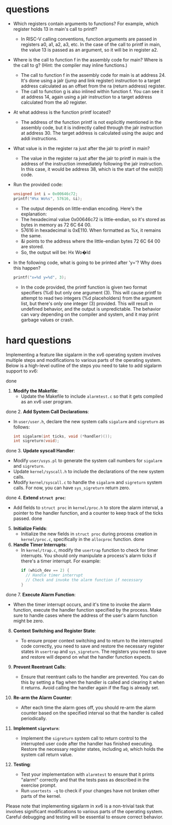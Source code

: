 # questions
* Which registers contain arguments to functions? For example, which register holds 13 in main's call to printf?
    * In RISC-V calling conventions, function arguments are passed in registers a0, a1, a2, a3, etc. In the case of the call to printf in main, the value 13 is passed as an argument, so it will be in register a2.

* Where is the call to function f in the assembly code for main? Where is the call to g? (Hint: the compiler may inline functions.)
    * The call to function f in the assembly code for main is at address 24. It's done using a jalr (jump and link register) instruction to a target address calculated as an offset from the ra (return address) register.
    * The call to function g is also inlined within function f. You can see it at address 14, again using a jalr instruction to a target address calculated from the a0 register.

* At what address is the function printf located?
    * The address of the function printf is not explicitly mentioned in the assembly code, but it is indirectly called through the jalr instruction at address 30. The target address is calculated using the auipc and addi instructions.

* What value is in the register ra just after the jalr to printf in main?
    * The value in the register ra just after the jalr to printf in main is the address of the instruction immediately following the jalr instruction. In this case, it would be address 38, which is the start of the exit(0) code.

* Run the provided code:
    ```c
    unsigned int i = 0x00646c72;
    printf("H%x Wo%s", 57616, &i);
    ```
    * The output depends on little-endian encoding. Here's the explanation:
    * The hexadecimal value 0x00646c72 is little-endian, so it's stored as bytes in memory as 72 6C 64 00.
    * 57616 in hexadecimal is 0xE110. When formatted as %x, it remains the same.
    * &i points to the address where the little-endian bytes 72 6C 64 00 are stored.
    * So, the output will be: Hx Wo�ld

* In the following code, what is going to be printed after 'y='? Why does this happen?
    ```c
    printf("x=%d y=%d", 3);
    ```
    * In the code provided, the printf function is given two format specifiers (%d) but only one argument (3). This will cause printf to attempt to read two integers (%d placeholders) from the argument list, but there's only one integer (3) provided. This will result in undefined behavior, and the output is unpredictable. The behavior can vary depending on the compiler and system, and it may print garbage values or crash.


# hard questions
Implementing a feature like sigalarm in the xv6 operating system involves multiple steps and modifications to various parts of the operating system. Below is a high-level outline of the steps you need to take to add sigalarm support to xv6:

done
1. **Modify the Makefile**:
   - Update the Makefile to include `alarmtest.c` so that it gets compiled as an xv6 user program.

done
2. **Add System Call Declarations**:
   - In `user/user.h`, declare the new system calls `sigalarm` and `sigreturn` as follows:
     ```c
     int sigalarm(int ticks, void (*handler)());
     int sigreturn(void);
     ```
done
3. **Update syscall Handler**:
   - Modify `user/usys.pl` to generate the system call numbers for `sigalarm` and `sigreturn`.
   - Update `kernel/syscall.h` to include the declarations of the new system calls.
   - Modify `kernel/syscall.c` to handle the `sigalarm` and `sigreturn` system calls. For now, you can have `sys_sigreturn` return zero.

done
4. **Extend `struct proc`**:
   - Add fields to `struct proc` in `kernel/proc.h` to store the alarm interval, a pointer to the handler function, and a counter to keep track of the ticks passed.
done
5. **Initialize Fields**:
   - Initialize the new fields in `struct proc` during process creation in `kernel/proc.c`, specifically in the `allocproc` function.
done
6. **Handle Timer Interrupts**:
   - In `kernel/trap.c`, modify the `usertrap` function to check for timer interrupts. You should only manipulate a process's alarm ticks if there's a timer interrupt. For example:
     ```c
     if (which_dev == 2) {
       // Handle timer interrupt
       // Check and invoke the alarm function if necessary
     }
     ```
done
7. **Execute Alarm Function**:
   - When the timer interrupt occurs, and it's time to invoke the alarm function, execute the handler function specified by the process. Make sure to handle cases where the address of the user's alarm function might be zero.

8. **Context Switching and Register State**:
   - To ensure proper context switching and to return to the interrupted code correctly, you need to save and restore the necessary register states in `usertrap` and `sys_sigreturn`. The registers you need to save and restore will depend on what the handler function expects.

9. **Prevent Reentrant Calls**:
   - Ensure that reentrant calls to the handler are prevented. You can do this by setting a flag when the handler is called and clearing it when it returns. Avoid calling the handler again if the flag is already set.

10. **Re-arm the Alarm Counter**:
    - After each time the alarm goes off, you should re-arm the alarm counter based on the specified interval so that the handler is called periodically.

11. **Implement `sigreturn`**:
    - Implement the `sigreturn` system call to return control to the interrupted user code after the handler has finished executing. Restore the necessary register states, including `a0`, which holds the system call return value.

12. **Testing**:
    - Test your implementation with `alarmtest` to ensure that it prints "alarm!" correctly and that the tests pass as described in the exercise prompt.
    - Run `usertests -q` to check if your changes have not broken other parts of the kernel.

Please note that implementing sigalarm in xv6 is a non-trivial task that involves significant modifications to various parts of the operating system. Careful debugging and testing will be essential to ensure correct behavior.